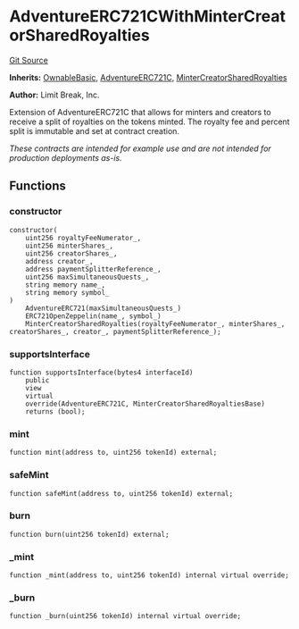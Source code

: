 # AdventureERC721CWithMinterCreatorSharedRoyalties
[Git Source](https://github.com/zanzai-dev/creator-token-standards/blob/e3ca932d2edc594487078ba2c4da4e803f84d6a3/src/examples/adventure-erc721c/AdventureERC721CWithMinterCreatorSharedRoyalties.sol)

**Inherits:**
[OwnableBasic](/src/access/OwnableBasic.sol/abstract.OwnableBasic.md), [AdventureERC721C](/src/erc721c/AdventureERC721C.sol/abstract.AdventureERC721C.md), [MinterCreatorSharedRoyalties](/src/programmable-royalties/MinterCreatorSharedRoyalties.sol/abstract.MinterCreatorSharedRoyalties.md)

**Author:**
Limit Break, Inc.

Extension of AdventureERC721C that allows for minters and creators to receive a split of royalties on the tokens minted.
The royalty fee and percent split is immutable and set at contract creation.

*These contracts are intended for example use and are not intended for production deployments as-is.*


## Functions
### constructor


```solidity
constructor(
    uint256 royaltyFeeNumerator_,
    uint256 minterShares_,
    uint256 creatorShares_,
    address creator_,
    address paymentSplitterReference_,
    uint256 maxSimultaneousQuests_,
    string memory name_,
    string memory symbol_
)
    AdventureERC721(maxSimultaneousQuests_)
    ERC721OpenZeppelin(name_, symbol_)
    MinterCreatorSharedRoyalties(royaltyFeeNumerator_, minterShares_, creatorShares_, creator_, paymentSplitterReference_);
```

### supportsInterface


```solidity
function supportsInterface(bytes4 interfaceId)
    public
    view
    virtual
    override(AdventureERC721C, MinterCreatorSharedRoyaltiesBase)
    returns (bool);
```

### mint


```solidity
function mint(address to, uint256 tokenId) external;
```

### safeMint


```solidity
function safeMint(address to, uint256 tokenId) external;
```

### burn


```solidity
function burn(uint256 tokenId) external;
```

### _mint


```solidity
function _mint(address to, uint256 tokenId) internal virtual override;
```

### _burn


```solidity
function _burn(uint256 tokenId) internal virtual override;
```

